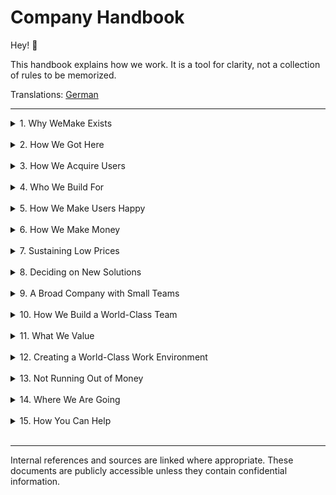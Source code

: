 # Company Handbook

Hey! 👋

This handbook explains how we work. It is a tool for clarity, not a collection of rules to be memorized.

Translations: [German](/profile/README-de.md)

---

<details>

<summary>1. Why WeMake Exists</summary>

## Why WeMake Exists

### Our Mission

We transform organizations with responsible AI. The objective is to enable people to have more impact, make work more
meaningful, and help companies learn faster. We build solutions for actual problems: operational, strategic, and human.
Our approach is German-first in quality, ethics, security, and language—globally aware, but with a precise understanding
of the local context.

#### A Few Axioms

- **Work is a practice.** Good work requires a principled stance, craftsmanship, and robust systems.
- **Technology is not an end in itself.** It is an amplifier of intent. Useful if the direction is sound, dangerous if
  it is not.
- **Responsibility is not a buzzword.** It is a daily, operational decision, visible in our code, contracts, consulting,
  and support.
- **We measure ourselves by impact.** What is demonstrably better after 30, 90, and 365 days? For users, teams, clients,
  and society.

#### You Are Capable of More Than One Solution

Our operating assumption is that people are capable of more than typical job descriptions permit. Consequently, we
design work to enable you to create multiple solutions, not just single features. This includes:

- Broad ownership (Problem → Solution → Operation → Learning).
- Access to our "infrastructure of competence" (Clarity, V41).
- Coaching, documentation, and feedback loops.
- Clear, publicly traceable decisions (PRs, RFCs, Architecture Decision Records).
- Tools that get out of the way instead of complicating work.

### Our Strategy

#### 1. Be the Source of Truth for Client and AI Solutions

- We connect strategic consulting with executable technology.
- Clarity is our organizational intelligence layer; V41 is the multimodal foundation.
- Our consulting is not separate from the product—it operationalizes our mission, ethics, and architecture.

#### 2. Offer Every Solution Needed to Help Companies Grow

- We build, curate, and orchestrate solutions along real value streams: sales, operations, support, compliance, product,
  people.
- Our toolbox (Clarity/V41) enables specific, repeatable solutions—industry-aligned but not hardened into bespoke dead
  ends.

#### 3. Be First to Learn

- We prioritize Time-to-Learn over Time-to-Launch. We favor rapid, valid learning cycles over "perfect" roadmaps.
- Our default is to build iteratively in public: changelogs, demo environments, open docs, public discussions.

### The "Secret" Master Plan

The only secret here is the irony. The plan is public.

- **Today (Current State):** Consulting, orchestration, and implementation with Clarity/V41; productive deployments;
  transparent guidelines.
- **Next 12–24 Months (Target State):** More self-serve capabilities, smarter automation patterns, intensive readiness
  checks, a broader library of reusable solutions; expansion of our German language and cultural competence in models.
- **Long-Term:** WeMake as the reference for responsible, effective AI in the German-speaking world; an infrastructure
  provider, not a project shop.

</details>
<br/>
<details>

<summary>2. How We Got Here</summary>

## How We Got Here

Influences that have shaped our thinking.

### Books (As a Type, Not a Checklist)

- Systems thinking, antifragile organizations, ethics in technology, humans in complex systems.
- Practices: RFCs, Design Docs, Postmortems, operational learning, decision journals.
- Stance: Clarity, courage, consequence.

### Other Companies (As Learning Environments)

- Open-source communities (governance, reviews, contribution culture).
- Security and cloud pioneers (Zero Trust, resilience, automation).
- Product teams that treat documentation as a product.

### This Handbook (As a Tool)

- This handbook is alive. We commit to it. We version it. We review it.
- It exists not to be right, but to become better.
- If reality and the handbook diverge, reality wins—and we update the handbook.

### Defining Analogies (Brief and Honest)

- **Open Source → Our Operating Model:** Public, traceable, contributions welcome.
- **Urban Infrastructure → Our Platform Strategy:** Clarity/V41 are the roads, power, and water. Products are built upon
  them.
- **A Gym, Not a Spa → Our Culture:** You are here to train your capacity for responsibility and skill. Comfort is a
  byproduct, not the goal.

</details>
<br/>
<details>

<summary>3. How We Acquire Users</summary>

## How We Acquire Users

### Why We Are the Way We Are

- We solve real problems, not hypothetical ones.
- We speak our users' language (literally: German; professionally: the language of their domain).
- Trust is our currency, earned through transparency, security, and clear expectations.

### For Us, Marketing Is Creating Useful Things

- Content is our marketing. From deep dives to practical guides.
- We do not offer "Hype as a Service." We explain how things work—and how they fail.
- We share what we learn: benchmarks, metrics, trade-offs, decisions, and their costs.

### We Invest Heavily in Our Website

- The website is a product. It is the first experience of WeMake.
- It enables self-service: demos, docs, sandboxes, direct sign-ups—ideally without a sales call.
- It is fast, accessible, searchable, understandable, and current.
- It states what we do and, just as importantly, what we do not do.

### We Make It Extremely Easy to Buy WeMake Solutions

- Freemium/trials, clear usage models, simple contracts.
- Shortcuts, not hurdles: direct purchase, pilots, pay-as-you-go.
- No hidden fees. Pricing is explained, not obfuscated.

</details>
<br/>
<details>

<summary>4. Who We Build For</summary>

## Who We Build For

### Our Current ICP (Ideal Customer Profile)

- Organizations in the DACH region with high standards for quality, security, and ethics.
- Teams prepared to work with AI operationally, not just discuss it.
- Regulated domains: healthcare, finance, industry, public sector, education—where diligence is mandatory.
- People who take equality, empowerment, and purpose seriously and are willing to accept the consequences (ownership,
  learning curves, feedback).

### Frequently Asked Questions (FAQ)

#### Who should we think about most when creating?

- The practitioner: the person who runs the process, who deals with the error, who actually saves or loses time.
- Leaders responsible for impact, not just spreadsheets.
- Colleagues who will join later. Documentation is a welcome package.

#### What is a high-potential customer and why does it matter?

- **High-potential:** Clear pain points, data access, operational readiness, a sponsor with ownership.
- **Why it matters:** We want results. This means fast learning cycles, repeatable patterns, and scalable solutions.

#### What is a hobbyist and why does it matter?

- **Hobbyist:** Someone who experiments without a real-world application or commitment.
- **Why it matters:** We are helpful but focused. We assist where we can, but we prioritize impact.

#### Why the AI team?

- Because execution matters: data, processes, security, governance, integration.
- The AI team ensures repeatable quality, not just colorful demos.

#### What about marketing?

- Marketing is part of the product: content, demos, documentation, community.
- Its goal is to enable understanding and lower barriers.
- Sales is consulting, not pressure.

</details>
<br/>
<details>

<summary>5. How We Make Users Happy</summary>

## How We Make Users Happy

The term "happy" is imprecise. We aim for "effective," "capable," and "confident." Happiness is a potential outcome.

### Creating Solutions People Actually Want

- We start with the job-to-be-done, not the feature list.
- We measure impact: time saved, error reduction, quality improvements, user satisfaction.
- We build small and learn fast: Proof → Pilot → Production.
- We document what we learn—publicly, when possible.

### Experts Talk to Users and Provide Support

- There is no scripted support queue. You speak with the people who built the solution.
- Review and support calls are short, specific, and solution-oriented. We are async-first and document everything for
  traceability.
- We are honest about trade-offs and help you make the right decision for your context.

</details>
<br/>
<details>

<summary>6. How We Make Money</summary>

## How We Make Money

### Our Sales Approach Is Based on the Best Experience for Our ICP

- Self-serve and low-touch where possible. High-touch only where necessary.
- Content, demos, and readiness checks lower acquisition costs and increase customer fit.
- We do not sell hypotheticals. Our solutions are usable, not just presentable.

### Price Should Not Be an Obstacle

- Transparent models. Low-friction entry points.
- We prioritize utility over margin maximization. This is sustainable, not naive.
- We invest in efficiency and automation to keep prices low over the long term.

### Billing Based on Actual Usage with Full User Control

- Pay-as-you-go, caps, limits, and alerts. You control your costs.
- Data and metric exportability is a standard feature, not a premium one.
- Canceling is as easy as signing up.

### Be the Most Economical Option for Any Given Solution

- We optimize for Total Cost of Ownership (TCO), which includes implementation, operation, and risk.
- If an open-source alternative is cheaper and sufficient, we will recommend it—even at the cost of short-term revenue.
- We earn trust before we maximize revenue.

### Principles for Enterprise Engagements

- It is acceptable to lose deals if it means adhering to our principles.
- We do not commit to specific deliverables in contracts; we commit to outcomes against defined goals and metrics.
- We build things when we are convinced they can be used by more than one organization.
- Clients must try solutions before requesting changes. Learning beats hypothesizing.
- Product Management/CSM is not a default role, but a lightweight, temporary tool we deploy when scale, coordination, or
  compliance requires it.
- Security and ethics are non-negotiable.

</details>
<br/>
<details>

<summary>7. Sustaining Low Prices</summary>

## Sustaining Low Prices

### We Can Sell Multiple Products to the Same People

- Problems rarely exist in isolation. A customer with one solved problem often has another. We deliver modular,
  integrable solutions.
- Cross-solution design saves implementation costs.

### No Traditional Sales Team Required

- Documentation, demos, sandboxes, and online purchasing lower the barriers to entry, allowing you to decide for
  yourself.
- Sales is a consultative function, not a persuasive one.

### Multiple Solutions, One Data Plane

- Clarity as the orchestrator, V41 as the core. This provides unified identities, metrics, and governance.
- Less integration, fewer data silos, lower costs.

### A Technical Audience That Needs Documentation, Not Technical Support

- We write docs that are actually helpful: how-tos, playbooks, architectural diagrams, decision guides.
- We invest in examples, SDKs, and templates to prevent support tickets.

### Use of Open-Source Technology

- We use what is effective and contribute back where we can.
- Open source is also a governance model: public, reviewable, forkable.

</details>
<br/>
<details>

<summary>8. Deciding on New Solutions</summary>

## Deciding on New Solutions

### How We Select Features Within Existing Solutions

- **Guiding Question:** Whose problem are we solving, and how quickly can we learn from it?
- **Criteria:** Utility, reusability, security, complexity, maintenance load, documentability.
- **Formats:** RFCs, Architecture Decision Records, small experiments, public changelogs.

### How We Select New Solutions

- We create a new solution when a problem cannot be logically integrated into an existing one, or when a new bundle of
  capabilities emerges.
- We avoid creating a product graveyard. Every solution has a clear owner, clear metrics, and clear exit criteria.
- Before we build, we write the documentation we will need later: installation, runbooks, troubleshooting, security,
  ethics, metrics.

</details>
<br/>
<details>

<summary>9. A Broad Company with Small Teams</summary>

## A Broad Company with Small Teams

### Speed

- Speed is a function of small batch sizes, clear responsibilities, and publicly traceable decisions.
- We optimize for throughput and learning velocity, not for resource utilization.

### Small Teams

- Small, autonomous cells with end-to-end responsibility.
- Teams have what they need or they build it. We minimize dependencies.

### Minimal Hierarchy

- Leadership is an activity, not a rank.
- We lead through clarity, not control.

### Titles Based on Your Actual Work

- Your title should reflect your output, not your aspiration.
- Career paths are built on expanding competence, not climbing a ladder.

### Goal Setting

- We use clear, measurable goals with tight feedback loops.
- "Ship small, learn big": small releases, large learning effects.

</details>
<br/>
<details>

<summary>10. How We Build a World-Class Team</summary>

## How We Build a World-Class Team

Personality traits that correlate with success at WeMake.

### Genuine Builders

- You want to bring things into the world. You can abstract and execute.
- You build systems that make others better.

### Low-Friction Collaboration

- You communicate clearly, kindly, and precisely.
- You work asynchronously and respect focus time.

### Willingness to Go the Distance Together

- Success is a team outcome. You share credit and learn from failures.
- You address conflict early, openly, and with a focus on resolution.

### Drivers, Not Passengers

- You do not wait for permission; you acquire context and begin.
- You are responsible for impact.

### Good Reasons to Join Us

- You want to work on the front lines of applied AI ethics, security, and efficacy.
- You want to work remotely, autonomously, and with clear impact.
- You want to learn, document, share, and elevate others.

### Reasons You Should Not Join Us

- If you value comfort over responsibility.
- If transparency makes you uncomfortable.
- If you prefer to be managed rather than to lead.

### A Small Group of Strong People and Compensation

- A few strong people outperform large, average teams.
- Compensation is fair, transparent, and competitive, with ownership options where appropriate.
- We compensate for impact, not presence.

</details>
<br/>
<details>

<summary>11. What We Value</summary>

## What We Value

### You Are the Driver

- Context > Control. We provide direction; you find the best path.
- We expect you to make decisions and explain them publicly.

### Make It Public

- Public by default: PRs, issues, docs, roadmaps—everything that does not need to be confidential.
- Public exposure is a quality filter and a teacher.

### More Courage for the Unconventional

- Convention is comfortable; progress is not.
- We look where others do not, and we explain what we find.

### Why Not Now?

- Today is better than "soon." Start small, learn big.
- Name risks clearly; do not avoid them.

### Fundamentally Optimistic

- We are realists with a forward-looking bias.
- Problems are invitations to design better systems.

</details>
<br/>
<details>

<summary>12. Creating a World-Class Work Environment</summary>

## Creating a World-Class Work Environment

### No Product Management by Default

- Our default state: Engineers, Researchers, and Designers speak directly with users.
- We activate Product Management/CSM as a lightweight, temporary function where enterprise context, coordination, or
  compliance demands it.
- The goal: Fewer layers of translation, more shared understanding, faster learning loops.

### Transparency Fuels Autonomy

- Every significant decision has a corresponding PR, issue, or ADR.
- Minutes, postmortems, and metrics are standard practice.
- Security and ethics are documented alongside functionality.

### It Starts with Hiring

- We hire people who want and can handle responsibility.
- We assess skills, stance, and ability to learn. We coach and test in practice.

### A High Percentage of Our Team Are Technical Talent of All Genders

- Technology is our medium; diversity is our amplifier.
- We are mindful of language, opportunities, and spaces to ensure competence is visible.

### Deep Work

- Async-first, protected focus time, few meetings.
- Communication is written, concise, and respectful.
- Slack is for coordination; decisions live in PRs and issues.

</details>
<br/>
<details>

<summary>13. Not Running Out of Money</summary>

## Not Running Out of Money

### Maintain Composure and Orient Toward Survival

- We prioritize runway and impact over growth at all costs.
- We run scenarios and maintain early warning systems.

### Principles for Raising Capital

- Capital is a tool, not a goal.
- We only accept funding on terms that protect our principles.
- Transparency with the team and community is a priority.

### How We Spend It

- On infrastructure that enables many solutions (Clarity, V41).
- On people who build systems, not just close tickets.
- On content that provides utility: docs, playbooks, research, benchmarks.

</details>
<br/>
<details>

<summary>14. Where We Are Going</summary>

## Where We Are Going

### Will WeMake Be Sold?

- We are building for independence. A sale is not a goal, but a possible event—if it strengthens the mission and its
  people.
- We prefer secondary sales to full acquisitions.

### €1M ARR by 2027

- A specific, measurable goal. This represents recurring value and impact, not just revenue.
- We will publish key metrics that illustrate the journey (without sharing confidential information).

### Secondary Sales Over a Full Acquisition

- Employees should have the opportunity to realize value without selling the culture or mission.
- We prefer options that secure stability while enabling growth.

</details>
<br/>
<details>

<summary>15. How You Can Help</summary>

## How You Can Help

### Onboard Quickly

- Read this handbook and our core documents.
- Start with a small, useful contribution: improve a piece of documentation, write a small script, add a test, define a
  pattern.

### Ask for Help, But Only After You Have Tried

- Show your work: what you did, what you observed, what failed.
- Ask specific questions so we can provide specific help.

### Do Not Expect Perfection

- "Perfect" is often slow and fragile. "Clear, functional, and documented" is our target state.
- Mistakes are acceptable; hiding them is not.

### Make It Better

- Leave everything a bit clearer, simpler, and more secure than you found it.
- Write the documentation you wish you had when you started.

### Don't Wait for Others

- Ownership means taking action. Get context, decide, document, iterate.
- If you are blocked, state it early.

### Have an Opinion

- Say what you think—reasoned, respectful, and with a willingness to be wrong.
- If you change your mind, document why.

### Think Around Corners

- Look for the third, fourth, and fifth solution patterns.
- Combine existing components in new ways. Clarity AI is designed for this.

### Don't Assign Issues to People

- We work in teams. Issues describe problems; teams commit to solutions.
- Responsibilities are clear but not personified in the tracking system.

### Don't Merge Without a Review

- A minimum of one review for code, docs, and decisions.
- A review is about sharing responsibility, not bureaucracy.

### PRs > Issues > Slack

- Decisions and changeable proposals belong in Pull Requests.
- Ideas and problems belong in Issues.
- Slack is for coordination and human connection.
- If it is important, it does not live only in Slack.

### Make Things Public by Default

- Public is the default; confidential requires justification.
- Write for a future reader: be brief, clear, and provide links.

### Be Proactive with Community Questions

- Answer in a way that is helpful, friendly, and honest.
- If you don't know the answer, say so, and then find it.

### And If You Don't Work Here

- You are free to read, cite, and critique this handbook.
- If you believe something is missing or incorrect, open an issue. We would be grateful.

</details>
<br/>

---

Internal references and sources are linked where appropriate. These documents are publicly accessible unless they
contain confidential information.
